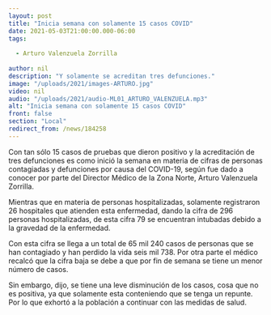 ```yaml
---
layout: post
title: "Inicia semana con solamente 15 casos COVID"
date: 2021-05-03T21:00:00.000-06:00
tags:
  
  - Arturo Valenzuela Zorrilla
  
author: nil
description: "Y solamente se acreditan tres defunciones."
image: "/uploads/2021/images-ARTURO.jpg"
video: nil
audio: "/uploads/2021/audio-ML01_ARTURO_VALENZUELA.mp3"
alt: "Inicia semana con solamente 15 casos COVID"
front: false
section: "Local"
redirect_from: /news/184258
---
```


Con tan sólo 15 casos de pruebas que dieron positivo y la acreditación de tres defunciones es como inició la semana en materia de cifras de personas contagiadas y defunciones por causa del COVID-19, según fue dado a conocer por parte del Director Médico de la Zona Norte, Arturo Valenzuela Zorrilla.

Mientras que en materia de personas hospitalizadas, solamente registraron 26 hospitales que atienden esta enfermedad, dando la cifra de 296 personas hospitalizadas, de esta cifra 79 se encuentran intubadas debido a la gravedad de la enfermedad.

Con esta cifra se llega a un total de 65 mil 240 casos de personas que se han contagiado y han perdido la vida seis mil 738. Por otra parte el médico recalcó que la cifra baja se debe a que por fin de semana se tiene un menor número de casos.

Sin embargo, dijo, se tiene una leve disminución de los casos, cosa que no es positiva, ya que solamente esta conteniendo que se tenga un repunte. Por lo que exhortó a la población a continuar con las medidas de salud.
